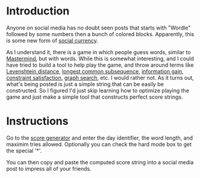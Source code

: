 # Introduction

Anyone on social media has no doubt seen posts that starts with "Wordle"
followed by some numbers then a bunch of colored blocks.  Apparently, this is
some new form of
[social currency](https://en.wikipedia.org/wiki/Social_currency).

As I understand it, there is a game in which people guess words, similar to
[Mastermind](https://en.wikipedia.org/wiki/Mastermind_(board_game)), but with
words.
While this is somewhat interesting, and I could have tried to build a tool
to help play the game, and throw around terms like [Levenshtein
distance](https://en.wikipedia.org/wiki/Levenshtein_distance), [longest common subsequence](https://en.wikipedia.org/wiki/Longest_common_subsequence_problem), [information gain](https://en.wikipedia.org/wiki/Information_gain_in_decision_trees), [constraint satisfaction](https://en.wikipedia.org/wiki/Constraint_satisfaction), [graph search](https://en.wikipedia.org/wiki/Graph_traversal), etc.
I would rather not.
As it turns out, what's being posted is just a simple string that
can be easily be constructed.
So I figured I'd just skip learning how to optimize playing the game
and just make a simple tool that constructs perfect score strings.

# Instructions

Go to the [score generator]() and enter the day identifier, the word length,
and maximim tries allowed.  Optionally you can check the hard mode box to get
the special '\*'.

You can then copy and paste the computed score string into a social media
post to impress all of your friends.

